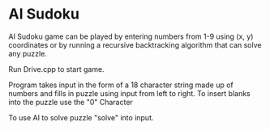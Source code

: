 # AI Sudoku
AI Sudoku game can be played by entering numbers from 1-9 using (x, y) coordinates or by running a recursive backtracking algorithm that can solve any puzzle.

Run Drive.cpp to start game.

Program takes input in the form of a 18 character string made up of numbers and fills in puzzle using input from left to right. To insert blanks into the puzzle use the "0" Character

To use AI to solve puzzle "solve" into input.
